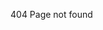 404 Page not found


<script>var x = document.getElementById("footer_wrap").getElementsByClassName("inner"); setTimeout(() => { x[0].remove(); }, 10);</script>
